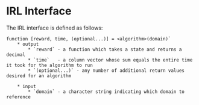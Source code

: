 # IRL Interface

The IRL interface is defined as follows:

	function [reward, time, (optional...)] = <algorithm>(domain)`
		* output
			* `reward` - a function which takes a state and returns a decimal
			* `time`   - a column vector whose sum equals the entire time it took for the algorithm to run
			* `(optional...)` - any number of additional return values desired for an algorithm

		* input
			* `domain` - a character string indicating which domain to reference